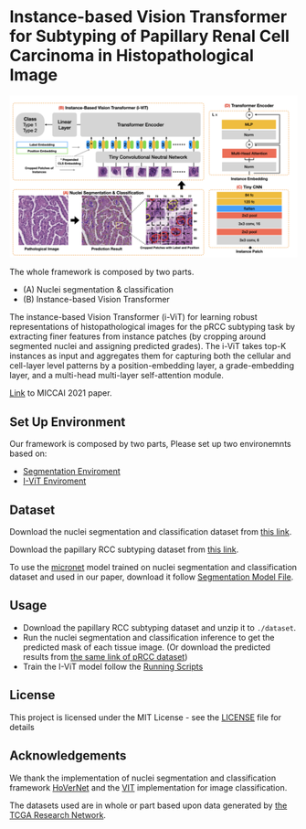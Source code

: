 # Instance-based Vision Transformer for Subtyping of Papillary Renal Cell Carcinoma in Histopathological Image

![ViT](./I-ViT/static/model.jpeg)

The whole framework is composed by two parts.
- (A) Nuclei segmentation & classification
- (B) Instance-based Vision Transformer

The instance-based Vision Transformer (i-ViT) for learning robust representations of histopathological images for the pRCC subtyping task by extracting finer features from instance patches (by cropping around segmented nuclei and assigning predicted grades). 
The i-ViT takes top-K instances as input and aggregates them for capturing both the cellular and cell-layer level patterns by a position-embedding layer, a grade-embedding layer, and a multi-head multi-layer self-attention module. 

[Link]() to MICCAI 2021 paper.

## Set Up Environment

Our framework is composed by two parts, Please set up two environemnts based on:
- [Segmentation Enviroment](./nuclei_seg_cls_infer)
- [I-ViT Enviroment](./I-ViT)

## Dataset

Download the nuclei segmentation and classification dataset from [this link](https://dataset.chenli.group/home/ccrcc-grading).

Download the papillary RCC subtyping dataset from [this link](https://dataset.chenli.group/home/prcc-subtyping).

To use the [micronet](https://www.sciencedirect.com/science/article/pii/S1361841518300628) model trained on nuclei segmentation and classification
dataset and used in our paper, download it follow [Segmentation Model File](./nuclei_seg_cls_infer).

## Usage
- Download the papillary RCC subtyping dataset and unzip it to `./dataset`.
- Run the nuclei segmentation and classification inference to get the predicted mask of each tissue image. 
(Or download the predicted results from [the same link of pRCC dataset](https://dataset.chenli.group/home/prcc-subtyping))
- Train the I-ViT model follow the [Running Scripts](./I-ViT)

## License
This project is licensed under the MIT License - see the [LICENSE](./LICENSE) file for details

## Acknowledgements
We thank the implementation of nuclei segmentation and classification framework [HoVerNet](https://github.com/vqdang/hover_net/tree/tensorflow-final)
and the [VIT](https://github.com/gupta-abhay/ViT) implementation for image classification.

The datasets used are in whole or part based upon data generated by [the TCGA Research Network](https://www.cancer.gov/tcga).
